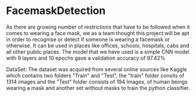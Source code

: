 # FacemaskDetection
As there are growing number of restrictions that have to be followed when it comes to wearing a face mask, we as a team thought this project will be apt in order to recognise or detect if someone is wearing a facemask or otherwise. It can be used in places like offices, schools, hospitals, cabs and all other public places. The model that we have used is a simple CNN model with 9 layers and 10 epochs gave a validation accuracy of 97.42%

DataSet:
The dataset was acquired from several online sources like Kaggle which contains two folders "Train" and "Test", the "train" folder consits of 1314 images and the "Test" folder consists of 194 Images, of human beings wearing a mask and another set without masks to train the python classifier.
